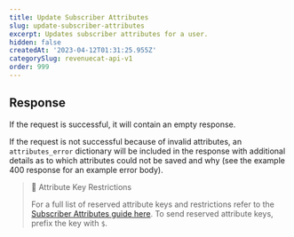 ```yaml
---
title: Update Subscriber Attributes
slug: update-subscriber-attributes
excerpt: Updates subscriber attributes for a user.
hidden: false
createdAt: '2023-04-12T01:31:25.955Z'
categorySlug: revenuecat-api-v1
order: 999
---
```

## Response

If the request is successful, it will contain an empty response.

If the request is not successful because of invalid attributes, an `attributes_error` dictionary will be included in the response with additional details as to which attributes could not be saved and why (see the example 400 response for an example error body).

> 🚧 Attribute Key Restrictions
> 
> For a full list of reserved attribute keys and restrictions refer to the [Subscriber Attributes guide here](doc:subscriber-attributes). To send reserved attribute keys, prefix the key with `$`.